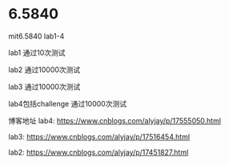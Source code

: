 # 6.5840
mit6.5840 lab1-4

lab1 通过10次测试

lab2 通过10000次测试

lab3 通过10000次测试

lab4包括challenge 通过10000次测试

博客地址
lab4: https://www.cnblogs.com/alyjay/p/17555050.html

lab3: https://www.cnblogs.com/alyjay/p/17516454.html

lab2: https://www.cnblogs.com/alyjay/p/17451827.html

